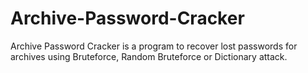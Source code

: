 # Archive-Password-Cracker
Archive Password Cracker is a program to recover lost passwords for archives using Bruteforce, Random Bruteforce or Dictionary attack.

